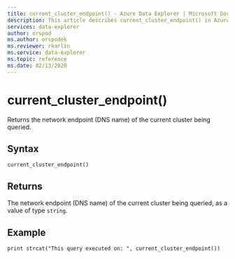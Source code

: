 ```yaml
---
title: current_cluster_endpoint() - Azure Data Explorer | Microsoft Docs
description: This article describes current_cluster_endpoint() in Azure Data Explorer.
services: data-explorer
author: orspod
ms.author: orspodek
ms.reviewer: rkarlin
ms.service: data-explorer
ms.topic: reference
ms.date: 02/13/2020
---
```

# current_cluster_endpoint()

Returns the network endpoint (DNS name) of the current cluster being queried.

## Syntax

`current_cluster_endpoint()`

## Returns

The network endpoint (DNS name) of the current cluster being queried,
as a value of type `string`.

## Example

```kusto
print strcat("This query executed on: ", current_cluster_endpoint())
```